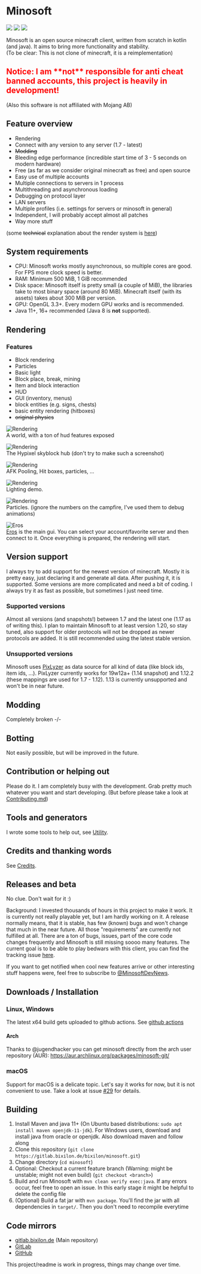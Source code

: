 # Minosoft
[<img src="https://img.shields.io/matrix/minosoft-chat:matrix.org?style=for-the-badge">](https://matrix.to/#/#minosoft-chat:matrix.org)
<img src="https://img.shields.io/gitlab/pipeline-status/bixilon/minosoft?branch=master&gitlab_url=https%3A%2F%2Fgitlab.bixilon.de&style=for-the-badge">
<img src="https://img.shields.io/badge/license-GPLv3-brightgreen?style=for-the-badge">

Minosoft is an open source minecraft client, written from scratch in kotlin (and java). It aims to bring more functionality and stability.  
(To be clear: This is not clone of minecraft, it is a reimplementation)

<h2><span style="color:red">Notice: I am **not** responsible for anti cheat banned accounts, this project is heavily in development!</span></h2>
(Also this software is not affiliated with Mojang AB)

## Feature overview

- Rendering
- Connect with any version to any server  (1.7 - latest)
- ~~Modding~~
- Bleeding edge performance (incredible start time of 3 - 5 seconds on modern hardware)
- Free (as far as we consider original minecraft as free) and open source
- Easy use of multiple accounts
- Multiple connections to servers in 1 process
- Multithreading and asynchronous loading
- Debugging on protocol layer
- LAN servers
- Multiple profiles (i.e. settings for servers or minosoft in general)
- Independent, I will probably accept almost all patches
- Way more stuff

(some ~~technical~~ explanation about the render system is [here](/doc/rendering/ReadMe.md))

## System requirements

- CPU: Minosoft works mostly asynchronous, so multiple cores are good. For FPS more clock speed is better.
- RAM: Minimum 500 MiB, 1 GiB recommended
- Disk space: Minosoft itself is pretty small (a couple of MiB), the libraries take to most binary space (around 80 MiB). Minecraft itself (with its assets) takes about 300 MiB per version.
- GPU: OpenGL 3.3+. Every modern GPU works and is recommended.
- Java 11+, 16+ recommended (Java 8 is **not** supported).

## Rendering

### Features

- Block rendering
- Particles
- Basic light
- Block place, break, mining
- Item and block interaction
- HUD
- GUI (inventory, menus)
- block entities (e.g. signs, chests)
- basic entity rendering (hitboxes)
- ~~original physics~~

![Rendering](doc/img/rendering5.png)  
A world, with a ton of hud features exposed

![Rendering](doc/img/hypixel_skyblock.png)  
The Hypixel skyblock hub (don't try to make such a screenshot)

![Rendering](doc/img/afk_pool.png)  
AFK Pooling, Hit boxes, particles, ...

![Rendering](doc/img/rendering1.png)  
Lighting demo.

![Rendering](doc/img/rendering4.png)  
Particles. (ignore the numbers on the campfire, I've used them to debug animations)

![Eros](doc/img/eros.png)  
[Eros](https://en.wikipedia.org/wiki/Eros) is the main gui. You can select your account/favorite server and then connect to it. Once everything is prepared, the rendering will start.

## Version support

I always try to add support for the newest version of minecraft. Mostly it is pretty easy, just declaring it and generate all data. After pushing it, it is supported. Some versions are more complicated and need a bit of coding. I always try it as fast as possible, but sometimes I just need time.

### Supported versions

Almost all versions (and snapshots!) between 1.7 and the latest one (1.17 as of writing this). I plan to maintain Minosoft to at least version 1.20, so stay tuned, also support for older protocols will not be dropped as newer protocols are added. It is still recommended using the latest stable version.

### Unsupported versions

Minosoft uses [PixLyzer](https://gitlab.bixilon.de/bixilon/pixlyzer) as data source for all kind of data (like block ids, item ids, ...). PixLyzer currently works for 19w12a+ (1.14 snapshot) and 1.12.2 (these mappings are used for 1.7 - 1.12). 1.13 is currently unsupported and won't be in near future.

## Modding

Completely broken -/-

## Botting

Not easily possible, but will be improved in the future.

## Contribution or helping out

Please do it. I am completely busy with the development. Grab pretty much whatever you want and start developing.
(But before please take a look at [Contributing.md](/Contributing.md))

## Tools and generators

I wrote some tools to help out, see [Utility](util/ReadMe.md).

## Credits and thanking words

See [Credits](Credits.md).

## Releases and beta

No clue. Don't wait for it :)

Background: I invested thousands of hours in this project to make it work. It is currently not really playable yet, but I am hardly working on it. A release normally means, that it is stable, has few (known) bugs and won't change that much in the near future. All those "requirements" are currently not fulfilled at all. There are a ton of bugs, issues, part of the core code changes frequently and Minosoft is still missing soooo many features. The current goal is to be able to play bedwars with this client, you can find the tracking issue [here](https://gitlab.bixilon.de/bixilon/minosoft/-/issues/42).

If you want to get notified when cool new features arrive or other interesting stuff happens were, feel free to subscribe to [@MinosoftDevNews](https://t.me/MinosoftDevNews).

## Downloads / Installation

### Linux, Windows

The latest x64 build gets uploaded to github actions. See [github actions](https://github.com/Bixilon/Minosoft/actions)

#### Arch

Thanks to @jugendhacker you can get minosoft directly from the arch user repository (AUR): https://aur.archlinux.org/packages/minosoft-git/

### macOS

Support for macOS is a delicate topic. Let's say it works for now, but it is not convenient to use. Take a look at issue [#29](https://gitlab.bixilon.de/bixilon/minosoft/-/issues/29) for details.

## Building

1. Install Maven and java 11+ (On Ubuntu based distributions: `sudo apt install maven openjdk-11-jdk`). For Windows users, download and install java from oracle or openjdk. Also download maven and follow along
2. Clone this repository (`git clone https://gitlab.bixilon.de/bixilon/minosoft.git`)
3. Change directory (`cd minosoft`)
4. Optional: Checkout a current feature branch (Warning: might be unstable; might not even build) (`git checkout <branch>`)
5. Build and run Minosoft with `mvn clean verify exec:java`. If any errors occur, feel free to open an issue. In this early stage it might be helpful to delete the config file
6. (Optional) Build a fat jar with `mvn package`. You'll find the jar with all dependencies in `target/`. Then you don't need to recompile everytime

## Code mirrors

- [gitlab.bixilon.de](https://gitlab.bixilon.de/bixilon/minosoft/) (Main repository)
- [GitLab](https://gitlab.com/Bixilon/minosoft)
- [GitHub](https://github.com/Bixilon/Minosoft/)

This project/readme is work in progress, things may change over time.
